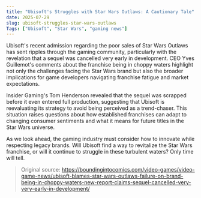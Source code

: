 ```yaml
---
title: "Ubisoft's Struggles with Star Wars Outlaws: A Cautionary Tale"
date: 2025-07-29
slug: ubisoft-struggles-star-wars-outlaws
Tags: ["Ubisoft", "Star Wars", "gaming news"]
---
```


Ubisoft's recent admission regarding the poor sales of Star Wars Outlaws has sent ripples through the gaming community, particularly with the revelation that a sequel was cancelled very early in development. CEO Yves Guillemot's comments about the franchise being in choppy waters highlight not only the challenges facing the Star Wars brand but also the broader implications for game developers navigating franchise fatigue and market expectations.

Insider Gaming's Tom Henderson revealed that the sequel was scrapped before it even entered full production, suggesting that Ubisoft is reevaluating its strategy to avoid being perceived as a trend-chaser. This situation raises questions about how established franchises can adapt to changing consumer sentiments and what it means for future titles in the Star Wars universe.

As we look ahead, the gaming industry must consider how to innovate while respecting legacy brands. Will Ubisoft find a way to revitalize the Star Wars franchise, or will it continue to struggle in these turbulent waters? Only time will tell.
> Original source: https://boundingintocomics.com/video-games/video-game-news/ubisoft-blames-star-wars-outlaws-failure-on-brand-being-in-choppy-waters-new-report-claims-sequel-cancelled-very-very-early-in-development/